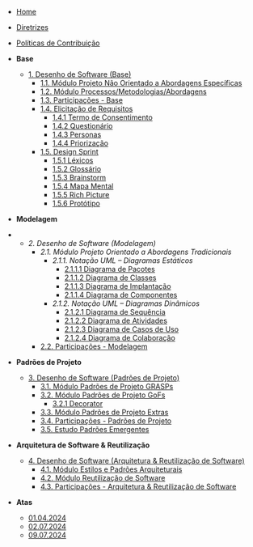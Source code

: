 <!-- docs/_sidebar.md -->

- [Home](./README.md)
- [Diretrizes](./Diretrizes/Diretrizes.md)
- [Políticas de Contribuição](./CONTRIBUTING.md)

- **Base**

  - [1. Desenho de Software (Base)](./Base/1.Base.md)
    - [1.1. Módulo Projeto Não Orientado a Abordagens Específicas](./Base/1.1.AbordagemNaoEspecifica.md)
    - [1.2. Módulo Processos/Metodologias/Abordagens](./Base/1.2.ProcessosMetodologiasAbordagens.md)
    - [1.3. Participações - Base](./Base/1.3.ParticipacoesBase.md)
    - [1.4. Elicitação de Requisitos](./Base/ElicitacaoRequisitos/Elicitacao.md)
      - [1.4.1 Termo de Consentimento](./Base/ElicitacaoRequisitos/TermoConsentimento.md)
      - [1.4.2 Questionário](./Base/ElicitacaoRequisitos/Questionario.md)
      - [1.4.3 Personas](./Base/ElicitacaoRequisitos/Personas.md)
      - [1.4.4 Priorização](./Base/ElicitacaoRequisitos/Priorizacao.md)
    - [1.5. Design Sprint](./Base/DesignSprint.md)  
      - [1.5.1 Léxicos](./Base/Lexicos.md)
      - [1.5.2 Glossário](./Base/Glossario.md)
      - [1.5.3 Brainstorm](./Base/Brainstorming.md)
      - [1.5.4 Mapa Mental](./Base/MapaMental.md)
      - [1.5.5 Rich Picture](./Base/RichPicture.md)
      - [1.5.6 Protótipo](./Base/Prototipo.md)

- **Modelagem**
- 
  - *2. Desenho de Software (Modelagem)*
    - *2.1. Módulo Projeto Orientado a Abordagens Tradicionais*
      - *2.1.1. Notação UML – Diagramas Estáticos*
        - [2.1.1.1 Diagrama de Pacotes](./Modelagem/2.1.1.1.DiagramadePacotes.md)
        - [2.1.1.2 Diagrama de Classes](./Modelagem/2.1.1.2.DiagramaClasses.md)
        - [2.1.1.3 Diagrama de Implantação](./Modelagem/2.1.1.3.DiagramaImplemetacao.md)
        - [2.1.1.4 Diagrama de Componentes](./Modelagem/2.1.1.4.DiagramaComponente.md)
      - *2.1.2. Notação UML – Diagramas Dinâmicos*
        - [2.1.2.1 Diagrama de Sequência](./Modelagem/2.1.2.1.DiagramaSequencia.md)
        - [2.1.2.2 Diagrama de Atividades](./Modelagem/2.1.2.2.DiagramadeAtividades.md)
        - [2.1.2.3 Diagrama de Casos de Uso](./Modelagem/2.1.2.3.DiagramaEstados.md)
        - [2.1.2.4 Diagrama de Colaboração](./Modelagem/2.1.3DiagramaDeColoboração.md)
    - [2.2. Participações - Modelagem](./Modelagem/participacao.md)


- **Padrões de Projeto**
  - [3. Desenho de Software (Padrões de Projeto)](./PadroesDeProjeto/3.PadroesDeProjeto.md)
    - [3.1. Módulo Padrões de Projeto GRASPs](./PadroesDeProjeto/3.1.GoFsCriacionais.md)
    - [3.2. Módulo Padrões de Projeto GoFs](./PadroesDeProjeto/3.2.GoFsEstruturais.md)
      - [3.2.1 Decorator](./PadroesDeProjeto/3.2.GoFsEstruturaisDecorator.md)
    - [3.3. Módulo Padrões de Projeto Extras](./PadroesDeProjeto/3.3.GoFsComportamentais.md)
    - [3.4. Participações - Padrões de Projeto](./PadroesDeProjeto/3.4.ParticipacoesPadroes.md)
    - [3.5. Estudo Padrões Emergentes](./PadroesDeProjeto/3.5.EstudoPadrõesEmergentes.md)

- **Arquitetura de Software & Reutilização**
  - [4. Desenho de Software (Arquitetura & Reutilização de Software)](/docs/ArquiteturaReutilizacao/4.ArquiteturaReutilizacao.md)
    - [4.1. Módulo Estilos e Padrões Arquiteturais](/docs/ArquiteturaReutilizacao/4.1.PadroesArquiteturais.md)
    - [4.2. Módulo Reutilização de Software](/docs/ArquiteturaReutilizacao/4.2.ReutilizacaoDeSoftware.md)
    - [4.3. Participações - Arquitetura & Reutilização de Software](/docs/ArquiteturaReutilizacao/4.3.ParticipacoesArqReutilizacao.md)

- **Atas**
  - [01.04.2024](./Atas/01.04.2024.md)
  - [02.07.2024](./Atas/02.07.2024.md)
  - [09.07.2024](./Atas/09.07.2024.md)
